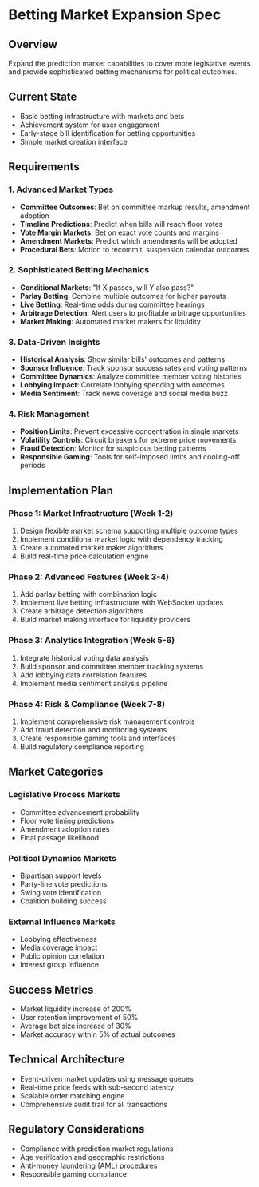 # Betting Market Expansion Spec

## Overview
Expand the prediction market capabilities to cover more legislative events and provide sophisticated betting mechanisms for political outcomes.

## Current State
- Basic betting infrastructure with markets and bets
- Achievement system for user engagement
- Early-stage bill identification for betting opportunities
- Simple market creation interface

## Requirements

### 1. Advanced Market Types
- **Committee Outcomes**: Bet on committee markup results, amendment adoption
- **Timeline Predictions**: Predict when bills will reach floor votes
- **Vote Margin Markets**: Bet on exact vote counts and margins
- **Amendment Markets**: Predict which amendments will be adopted
- **Procedural Bets**: Motion to recommit, suspension calendar outcomes

### 2. Sophisticated Betting Mechanics
- **Conditional Markets**: "If X passes, will Y also pass?"
- **Parlay Betting**: Combine multiple outcomes for higher payouts
- **Live Betting**: Real-time odds during committee hearings
- **Arbitrage Detection**: Alert users to profitable arbitrage opportunities
- **Market Making**: Automated market makers for liquidity

### 3. Data-Driven Insights
- **Historical Analysis**: Show similar bills' outcomes and patterns
- **Sponsor Influence**: Track sponsor success rates and voting patterns
- **Committee Dynamics**: Analyze committee member voting histories
- **Lobbying Impact**: Correlate lobbying spending with outcomes
- **Media Sentiment**: Track news coverage and social media buzz

### 4. Risk Management
- **Position Limits**: Prevent excessive concentration in single markets
- **Volatility Controls**: Circuit breakers for extreme price movements
- **Fraud Detection**: Monitor for suspicious betting patterns
- **Responsible Gaming**: Tools for self-imposed limits and cooling-off periods

## Implementation Plan

### Phase 1: Market Infrastructure (Week 1-2)
1. Design flexible market schema supporting multiple outcome types
2. Implement conditional market logic with dependency tracking
3. Create automated market maker algorithms
4. Build real-time price calculation engine

### Phase 2: Advanced Features (Week 3-4)
1. Add parlay betting with combination logic
2. Implement live betting infrastructure with WebSocket updates
3. Create arbitrage detection algorithms
4. Build market making interface for liquidity providers

### Phase 3: Analytics Integration (Week 5-6)
1. Integrate historical voting data analysis
2. Build sponsor and committee member tracking systems
3. Add lobbying data correlation features
4. Implement media sentiment analysis pipeline

### Phase 4: Risk & Compliance (Week 7-8)
1. Implement comprehensive risk management controls
2. Add fraud detection and monitoring systems
3. Create responsible gaming tools and interfaces
4. Build regulatory compliance reporting

## Market Categories

### Legislative Process Markets
- Committee advancement probability
- Floor vote timing predictions
- Amendment adoption rates
- Final passage likelihood

### Political Dynamics Markets
- Bipartisan support levels
- Party-line vote predictions
- Swing vote identification
- Coalition building success

### External Influence Markets
- Lobbying effectiveness
- Media coverage impact
- Public opinion correlation
- Interest group influence

## Success Metrics
- Market liquidity increase of 200%
- User retention improvement of 50%
- Average bet size increase of 30%
- Market accuracy within 5% of actual outcomes

## Technical Architecture
- Event-driven market updates using message queues
- Real-time price feeds with sub-second latency
- Scalable order matching engine
- Comprehensive audit trail for all transactions

## Regulatory Considerations
- Compliance with prediction market regulations
- Age verification and geographic restrictions
- Anti-money laundering (AML) procedures
- Responsible gaming compliance